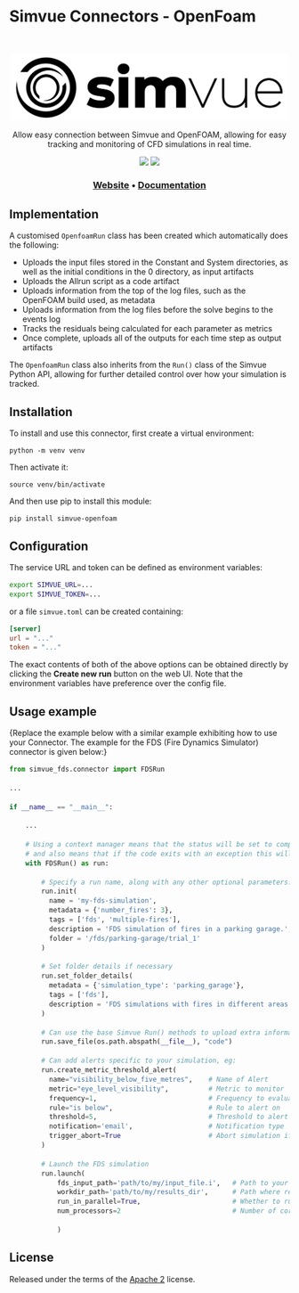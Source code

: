 # Simvue Connectors - OpenFoam

<br/>

<p align="center">
  <picture>
    <source media="(prefers-color-scheme: dark)" srcset="https://github.com/simvue-io/.github/blob/5eb8cfd2edd3269259eccd508029f269d993282f/simvue-white.png" />
    <source media="(prefers-color-scheme: light)" srcset="https://github.com/simvue-io/.github/blob/5eb8cfd2edd3269259eccd508029f269d993282f/simvue-black.png" />
    <img alt="Simvue" src="https://github.com/simvue-io/.github/blob/5eb8cfd2edd3269259eccd508029f269d993282f/simvue-black.png" width="500">
  </picture>
</p>

<p align="center">
Allow easy connection between Simvue and OpenFOAM, allowing for easy tracking and monitoring of CFD simulations in real time.
</p>

<div align="center">
<a href="https://github.com/simvue-io/client/blob/main/LICENSE" target="_blank"><img src="https://img.shields.io/github/license/simvue-io/client"/></a>
<img src="https://img.shields.io/badge/python-3.10%20%7C%203.11%20%7C%203.12%20%7C%203.13-blue">
</div>

<h3 align="center">
 <a href="https://simvue.io"><b>Website</b></a>
  •
  <a href="https://docs.simvue.io"><b>Documentation</b></a>
</h3>

## Implementation
A customised `OpenfoamRun` class has been created which automatically does the following:

* Uploads the input files stored in the Constant and System directories, as well as the initial conditions in the 0 directory, as input artifacts
* Uploads the Allrun script as a code artifact
* Uploads information from the top of the log files, such as the OpenFOAM build used, as metadata
* Uploads information from the log files before the solve begins to the events log
* Tracks the residuals being calculated for each parameter as metrics
* Once complete, uploads all of the outputs for each time step as output artifacts

The `OpenfoamRun` class also inherits from the `Run()` class of the Simvue Python API, allowing for further detailed control over how your simulation is tracked.

## Installation
To install and use this connector, first create a virtual environment:
```
python -m venv venv
```
Then activate it:
```
source venv/bin/activate
```
And then use pip to install this module:
```
pip install simvue-openfoam
```

## Configuration
The service URL and token can be defined as environment variables:
```sh
export SIMVUE_URL=...
export SIMVUE_TOKEN=...
```
or a file `simvue.toml` can be created containing:
```toml
[server]
url = "..."
token = "..."
```
The exact contents of both of the above options can be obtained directly by clicking the **Create new run** button on the web UI. Note that the environment variables have preference over the config file.

## Usage example
{Replace the example below with a similar example exhibiting how to use your Connector. The example for the FDS (Fire Dynamics Simulator) connector is given below:}

```python
from simvue_fds.connector import FDSRun

...

if __name__ == "__main__":

    ...

    # Using a context manager means that the status will be set to completed automatically,
    # and also means that if the code exits with an exception this will be reported to Simvue
    with FDSRun() as run:

        # Specify a run name, along with any other optional parameters:
        run.init(
          name = 'my-fds-simulation',                                   # Run name
          metadata = {'number_fires': 3},                               # Metadata
          tags = ['fds', 'multiple-fires'],                             # Tags
          description = 'FDS simulation of fires in a parking garage.', # Description
          folder = '/fds/parking-garage/trial_1'                        # Folder path
        )

        # Set folder details if necessary
        run.set_folder_details(
          metadata = {'simulation_type': 'parking_garage'},             # Metadata
          tags = ['fds'],                                               # Tags
          description = 'FDS simulations with fires in different areas' # Description
        )

        # Can use the base Simvue Run() methods to upload extra information, eg:
        run.save_file(os.path.abspath(__file__), "code")

        # Can add alerts specific to your simulation, eg:
        run.create_metric_threshold_alert(
          name="visibility_below_five_metres",    # Name of Alert
          metric="eye_level_visibility",          # Metric to monitor
          frequency=1,                            # Frequency to evaluate rule at (mins)
          rule="is below",                        # Rule to alert on
          threshold=5,                            # Threshold to alert on
          notification='email',                   # Notification type
          trigger_abort=True                      # Abort simulation if triggered
        )

        # Launch the FDS simulation
        run.launch(
            fds_input_path='path/to/my/input_file.i',   # Path to your FDS input file
            workdir_path='path/to/my/results_dir',      # Path where results should be created
            run_in_parallel=True,                       # Whether to run in parallel using MPI
            num_processors=2                            # Number of cores to use if in parallel

            )

```

## License

Released under the terms of the [Apache 2](https://github.com/simvue-io/client/blob/main/LICENSE) license.
